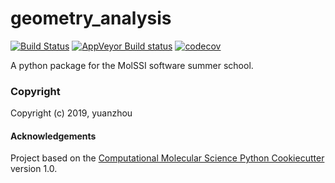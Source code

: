 geometry_analysis
==============================
[//]: # (Badges)
[![Build Status](https://travis-ci.org/yuanzhou0827/geometry_analysis.svg?branch=master)](https://travis-ci.org/yuanzhou0827/geometry_analysis)
[![AppVeyor Build status](https://ci.appveyor.com/api/projects/status/REPLACE_WITH_APPVEYOR_LINK/branch/master?svg=true)](https://ci.appveyor.com/project/REPLACE_WITH_OWNER_ACCOUNT/geometry_analysis/branch/master)
[![codecov](https://codecov.io/gh/yuanzhou0827/geometry_analysis/branch/master/graph/badge.svg)](https://codecov.io/gh/yuanzhou0827/geometry_analysis)

A python package for the MolSSI software summer school.

### Copyright

Copyright (c) 2019, yuanzhou


#### Acknowledgements
 
Project based on the 
[Computational Molecular Science Python Cookiecutter](https://github.com/molssi/cookiecutter-cms) version 1.0.
